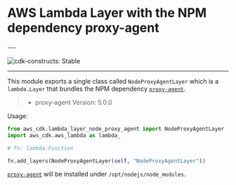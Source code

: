# AWS Lambda Layer with the NPM dependency proxy-agent

<!--BEGIN STABILITY BANNER-->---


![cdk-constructs: Stable](https://img.shields.io/badge/cdk--constructs-stable-success.svg?style=for-the-badge)

---
<!--END STABILITY BANNER-->

This module exports a single class called `NodeProxyAgentLayer` which is a `lambda.Layer` that bundles the NPM dependency [`proxy-agent`](https://www.npmjs.com/package/proxy-agent).

> * proxy-agent Version: 5.0.0

Usage:

```python
from aws_cdk.lambda_layer_node_proxy_agent import NodeProxyAgentLayer
import aws_cdk.aws_lambda as lambda_

# fn: lambda.Function

fn.add_layers(NodeProxyAgentLayer(self, "NodeProxyAgentLayer"))
```

[`proxy-agent`](https://www.npmjs.com/package/proxy-agent) will be installed under `/opt/nodejs/node_modules`.
